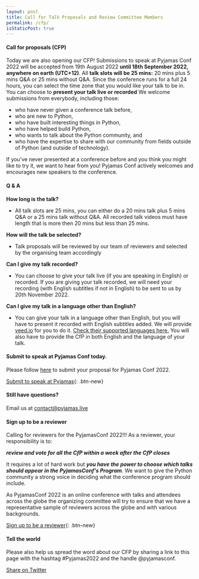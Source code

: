 ```yaml
---
layout: post
title: Call for Talk Proposals and Review Committee Members
permalink: /cfp/
isStaticPost: true
---
```


#### Call for proposals (CFP)

Today we are also opening our CFP! Submissions to speak at Pyjamas Conf 2022 will be accepted from 19th August 2022 **until 18th September 2022, anywhere on earth (UTC+12)**. All **talk slots will be 25 mins:** 20 mins plus 5 mins Q&A or 25 mins without Q&A. Since the conference runs for a full 24 hours, you can select the time zone that you would like your talk to be in. You can choose to **present your talk live or recorded** We welcome submissions from everybody, including those:

- who have never given a conference talk before,
- who are new to Python,
- who have built interesting things in Python,
- who have helped build Python,
- who wants to talk about the Python community, and
- who have the expertise to share with our community from fields outside of Python (and outside of technology).

If you’ve never presented at a conference before and you think you might like to try it, we want to hear from you! Pyjamas Conf actively welcomes and encourages new speakers to the conference.

#### Q & A

**How long is the talk?**

- All talk slots are 25 mins, you can either do a 20 mins talk plus 5 mins Q&A or a 25 mins talk without Q&A. All recorded talk videos must have length that is more then 20 mins but less than 25 mins.

**How will the talk be selected?**

- Talk proposals will be reviewed by our team of reviewers and selected by the organising team accordingly

**Can I give my talk recorded?**

- You can choose to give your talk live (if you are speaking in English) or recorded. If you are giving your talk recorded, we will need your recording (with English subtitles if not in English) to be sent to us by 20th November 2022.

**Can I give my talk in a language other than English?**

- You can give your talk in a language other than English, but you will have to present it recorded with English subtitles added. We will provide [veed.io](https://www.veed.io/) for you to do it. [Check their supported languages here.](https://veed.crisp.help/en/article/languages-we-support-for-subtitle-generation-and-translation-1gqg7h/#3-the-following-languages-are-supported-for-subtitle-generations-and-translation) You will also have to provide the CfP in both English and the language of your talk.

#### Submit to speak at Pyjamas Conf today.

Please follow [here](https://www.papercall.io/cfps/4782/submissions/new) to submit your proposal for Pyjamas Conf 2022.

[Submit to speak at Pyjamas](https://www.papercall.io/cfps/4782/submissions/new){: .btn-new}

#### Still have questions?

Email us at [contact@pyjamas.live](mailto:contact@pyjamas.live)

#### Sign up to be a reviewer

Calling for reviewers for the PyjamasConf 2022!!! As a reviewer, your responsibility is to:

***review and vote for all the CfP within a week after the CfP closes***

It requires a lot of hard work but ***you have the power to choose which talks should appear in the PyjamasConf's Program***. We want to give the Python community a strong voice in deciding what the conference program should include.

As PyjamasConf 2022 is an online conference with talks and attendees across the globe the organizing committee will try to ensure that we have a representative sample of reviewers across the globe and with various backgrounds.

[Sign up to be a reviewer](https://forms.gle/PQRvaMpJXYPf56xV7){: .btn-new}

#### Tell the world

Please also help us spread the word about our CFP by sharing a link to this page with the hashtag #Pyjamas2022 and the handle @pyjamasconf.

<a href="#" class="btn-new" onclick="window.open('http://twitter.com/share?text=Submit to @pyjamasconf 24hr online Python conference! Check out: &url={{ postUrl }}&hashtags=Pyjamas2020,Python,CfP', 'newwindow', 'width=600, height=250'); return false;">Share on Twitter
</a>

<img class="img-responsive feature-image" src="{{ site.baseurl }}/img/sections-background/proposals.jpg" style="display:none">
